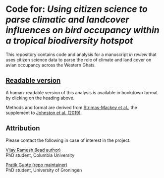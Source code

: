 # Code for: _Using citizen science to parse climatic and landcover influences on bird occupancy within a tropical biodiversity hotspot_

This repository contains code and analysis for a manuscript *in review* that uses citizen science data to parse the role of climate and land cover on avian occupancy across the Western Ghats. 

## [Readable version](https://pratikunterwegs.github.io/eBirdOccupancy/)

A human-readable version of this analysis is available in bookdown format by clicking on the heading above.

Methods and format are derived from [Strimas-Mackey et al.](https://cornelllabofornithology.github.io/ebird-best-practices/), the supplement to [Johnston et al. (2019)](https://www.biorxiv.org/content/10.1101/574392v1).

## Attribution

Please contact the following in case of interest in the project.

[Vijay Ramesh (lead author)](https://evolecol.weebly.com/)  
PhD student, Columbia University

[Pratik Gupte (repo maintainer)](https://github.com/pratikunterwegs)  
PhD student, University of Groningen  
